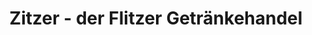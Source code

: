 ---
title: "Zitzer - der Flitzer Getränkehandel"
url: /bad-blankenburg/zitzer-der-flitzer-getraenkehandel/
shop: Getränke
---